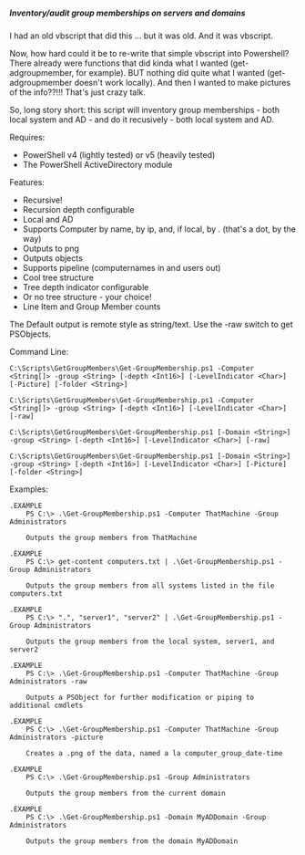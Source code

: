 ##### Inventory/audit group memberships on servers and domains

I had an old vbscript that did this ... but it was old. And it was vbscript.

Now, how hard could it be to re-write that simple vbscript into Powershell? There already were functions that did kinda what I wanted (get-adgroupmember, for example). BUT nothing did quite what I wanted (get-adgroupmember doesn't work locally). And then I wanted to make pictures of the info??!!! That's just crazy talk.

So, long story short: this script will inventory group memberships - both local system and AD - and do it recusively - both local system and AD. 

Requires: 
* PowerShell v4 (lightly tested) or v5 (heavily tested)
* The PowerShell ActiveDirectory module

Features: 
* Recursive!
* Recursion depth configurable
* Local and AD
* Supports Computer by name, by ip, and, if local, by . (that's a dot, by the way)
* Outputs to png
* Outputs objects
* Supports pipeline (computernames in and users out)
* Cool tree structure
* Tree depth indicator configurable
* Or no tree structure - your choice!
* Line Item and Group Member counts

The Default output is remote style as string/text. Use the -raw switch to get PSObjects.

Command Line:
```
C:\Scripts\GetGroupMembers\Get-GroupMembership.ps1 -Computer <String[]> -group <String> [-depth <Int16>] [-LevelIndicator <Char>] [-Picture] [-folder <String>]

C:\Scripts\GetGroupMembers\Get-GroupMembership.ps1 -Computer <String[]> -group <String> [-depth <Int16>] [-LevelIndicator <Char>] [-raw]

C:\Scripts\GetGroupMembers\Get-GroupMembership.ps1 [-Domain <String>] -group <String> [-depth <Int16>] [-LevelIndicator <Char>] [-raw]

C:\Scripts\GetGroupMembers\Get-GroupMembership.ps1 [-Domain <String>] -group <String> [-depth <Int16>] [-LevelIndicator <Char>] [-Picture] [-folder <String>]
```

Examples:
```
.EXAMPLE 
    PS C:\> .\Get-GroupMembership.ps1 -Computer ThatMachine -Group Administrators

    Outputs the group members from ThatMachine

.EXAMPLE 
    PS C:\> get-content computers.txt | .\Get-GroupMembership.ps1 -Group Administrators

    Outputs the group members from all systems listed in the file computers.txt

.EXAMPLE 
    PS C:\> ".", "server1", "server2" | .\Get-GroupMembership.ps1 -Group Administrators

    Outputs the group members from the local system, server1, and server2

.EXAMPLE 
    PS C:\> .\Get-GroupMembership.ps1 -Computer ThatMachine -Group Administrators -raw

    Outputs a PSObject for further modification or piping to additional cmdlets

.EXAMPLE 
    PS C:\> .\Get-GroupMembership.ps1 -Computer ThatMachine -Group Administrators -picture

    Creates a .png of the data, named a la computer_group_date-time

.EXAMPLE 
    PS C:\> .\Get-GroupMembership.ps1 -Group Administrators
    
    Outputs the group members from the current domain

.EXAMPLE 
    PS C:\> .\Get-GroupMembership.ps1 -Domain MyADDomain -Group Administrators

    Outputs the group members from the domain MyADDomain
```
